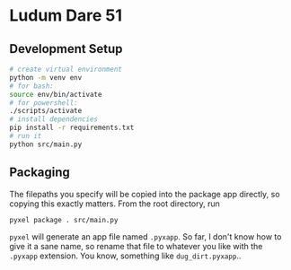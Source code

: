 # Ludum Dare 51

## Development Setup

```bash
# create virtual environment
python -m venv env
# for bash:
source env/bin/activate
# for powershell:
./scripts/activate
# install dependencies
pip install -r requirements.txt
# run it
python src/main.py
```

## Packaging

The filepaths you specify will be copied into the package app directly, so copying this exactly matters. From the root directory, run

```pyxel package . src/main.py```

`pyxel` will generate an app file named `.pyxapp`. So far, I don't know how to give it a sane name, so rename that file to whatever you like with the `.pyxapp` extension. You know, something like `dug_dirt.pyxapp`..
